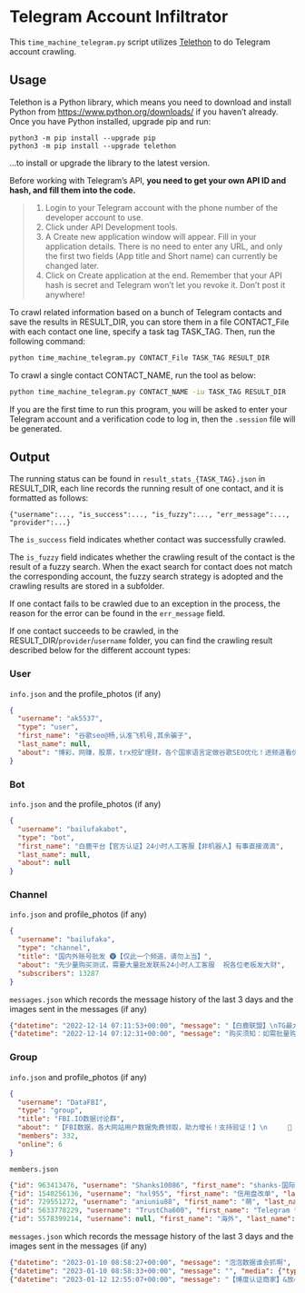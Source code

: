 # Telegram Account Infiltrator

This `time_machine_telegram.py` script utilizes [Telethon](https://github.com/LonamiWebs/Telethon) to do Telegram account crawling.

## Usage

Telethon is a Python library, which means you need to download and install Python from https://www.python.org/downloads/ if you haven’t already. Once you have Python installed, upgrade pip and run:

```
python3 -m pip install --upgrade pip
python3 -m pip install --upgrade telethon
```

...to install or upgrade the library to the latest version.

Before working with Telegram’s API, **you need to get your own API ID and hash, and fill them into the code.**

> 1. Login to your Telegram account with the phone number of the developer account to use.
> 2. Click under API Development tools.
> 3. A Create new application window will appear. Fill in your application details. There is no need to enter any URL, and only the first two fields (App title and Short name) can currently be changed later.
> 4. Click on Create application at the end. Remember that your API hash is secret and Telegram won’t let you revoke it. Don’t post it anywhere!



To crawl related information based on a bunch of Telegram contacts and save the results in RESULT_DIR, you can store them in a file CONTACT_File with each contact one line, specify a task tag TASK_TAG. Then, run the following command:

```bash
python time_machine_telegram.py CONTACT_File TASK_TAG RESULT_DIR
```

To crawl a single contact CONTACT_NAME, run the tool as below:

```bash
python time_machine_telegram.py CONTACT_NAME -iu TASK_TAG RESULT_DIR
```

If you are the first time to run this program, you will be asked to enter your Telegram account and a verification code to log in, then the `.session` file will be generated.

## Output

The running status can be found in `result_stats_{TASK_TAG}.json` in RESULT_DIR, each line records the running result of one contact, and it is formatted as follows:

`{"username":..., "is_success":..., "is_fuzzy":..., "err_message":..., "provider":...}`

The `is_success` field indicates whether contact was successfully crawled. 

The `is_fuzzy` field indicates whether the crawling result of the contact is the result of a fuzzy search. When the exact search for contact does not match the corresponding account, the fuzzy search strategy is adopted and the crawling results are stored in a subfolder.

If one contact fails to be crawled due to an exception in the process, the reason for the error can be found in the `err_message` field.

If one contact succeeds to be crawled, in the RESULT_DIR/`provider`/`username` folder, you can find the crawling result described below for the different account types:

### User

`info.json` and the profile_photos (if any)

```json
{
  "username": "ak5537",
  "type": "user",
  "first_name": "谷歌seo@杨,认准飞机号,其余骗子",
  "last_name": null,
  "about": "博彩，网赚，股票，trx挖矿理财，各个国家语言定做谷歌SEO优化！进频道看优化案例：https://t.me/ak55378"
}
```

### Bot

`info.json` and the profile_photos (if any)

```json
{
  "username": "bailufakabot",
  "type": "bot",
  "first_name": "白鹿平台【官方认证】24小时人工客服【非机器人】有事直接滴滴",
  "last_name": null,
  "about": null
}
```

### Channel

`info.json` and profile_photos (if any)
```json
{
  "username": "bailufaka",
  "type": "channel",
  "title": "国内外账号批发 🅥【仅此一个频道，请勿上当】",
  "about": "先少量购买测试，需要大量批发联系24小时人工客服  祝各位老板发大财",
  "subscribers": 13287
}
```

`messages.json` which records the message history of the last 3 days and the images sent in the messages (if any)
```json
{"datetime": "2022-12-14 07:11:53+00:00", "message": "【白鹿联盟】\nTG最大最全 【国内外账号批发刷粉联盟】\n国内APP账号🔥🔥🔥🔥🔥🔥🔥🔥🔥\n\n👑微信账号\n👑微信企业号\n👑微信公众号\n👑QQ账号\n👑支付宝账号\n👑陌陌账号\n👑抖音账号\n👑快手账号\n👑小红书账号\n👑知乎账号\n👑头条账号\n👑百合网账号\n👑世纪佳缘账号\n👑soul灵魂账号\n👑探探账号\n👑他趣账号\n👑钉钉实名账号\n👑百度贴吧账号\n👑微博账号\n👑蝙蝠账号\n👑趣约会账号\n👑积目账号\n👑花田账号\n👑伊对账号\n👑珍爱网账号\n👑京东账号\n👑闲鱼账号\n👑淘宝\n👑陌陌\n👑搜狐\n👑58同城\n👑拼多多\n👑阿里云实名账户\n👑腾讯云实名账户\n👑华为云实名账户\n👑天翼云实名账户\n\n\n\n海外账号组👤👤👤👤👤👤👤👤👤👤\n\n👑WhatsApp号\n👑Facebook号\n👑友缘号\n👑instagram号\n👑twitter号\n👑telegram电报小号 协议号\n👑Linkedin 领英号\n👑Discord不和谐号\n👑YouTube油管号\n👑TikTok号\n👑谷歌GV号\n👑谷歌邮箱Gmail账户\n👑火种账号 蓝V定制\n👑Wechat海外微信\n👑Facebook商城号\n👑vpn订阅节点\n👑海外苹果ID\n👑礼品卡卷\n👑三网实名手机卡\n👑海外邮箱\n\n\n💥💥💥💥💥💥💥💥💥💥\n全球国家APP 实卡虚拟卡 接码注册\n👑短信接码\n👑APP手机号注册\n\n🙀🙀TG刷粉低至1元1000粉🙀🙀🙀🙀\n\nTG、ins、TikTok、领英、\n推特、脸书、油管、\n刷粉、刷浏览、刷关注、刷评论👍🏻\nTG一手稳定新老号批发，信誉质量第一。", "media": {"type": "<class 'telethon.tl.types.MessageMediaPhoto'>"}}
{"datetime": "2022-12-14 07:12:31+00:00", "message": "购买须知：如需批量购买请先拿个测试，无问题再继续拿，售出后非售后问题无退无换", "media": {"type": "<class 'NoneType'>"}}
```


### Group

`info.json` and profile_photos (if any)
```json
{
  "username": "DataFBI",
  "type": "group",
  "title": "FBI.IO数据讨论群",
  "about": "【FBI数据，各大网站用户数据免费领取，助力增长！支持验证！】\n     🚀 核心通过LSP技术精准读取置顶目标近期全站活跃数据🚀拿到最真实热数据！\n          🔥  最强短信通道，三网通，0.1/条 ☎️\n官网：FBI.IO🚀\nTelegram: @FBICN1",
  "members": 332,
  "online": 6
}
```

`members.json`
```json
{"id": 963413476, "username": "Shanks10086", "first_name": "shanks-国际短信", "last_name": null, "is_bot": false}
{"id": 1540256136, "username": "hxl955", "first_name": "信用盘改单", "last_name": null, "is_bot": false}
{"id": 729551272, "username": "aniuniu88", "first_name": "萌", "last_name": "NIU 《转账需语音确认》", "is_bot": false}
{"id": 5633778229, "username": "TrustCha600", "first_name": "Telegram 专业调查机构", "last_name": null, "is_bot": false}
{"id": 5578399214, "username": null, "first_name": "海外", "last_name": "专业引流各种粉", "is_bot": false}
```

`messages.json` which records the message history of the last 3 days and the images sent in the messages (if any)
```json
{"datetime": "2023-01-10 08:58:27+00:00", "message": "泡泡数据谁会抓啊", "media": {"type": "<class 'NoneType'>"}}
{"datetime": "2023-01-10 08:58:33+00:00", "message": "", "media": {"type": "<class 'telethon.tl.types.MessageMediaDocument'>", "mime_type": "image/webp"}}
{"datetime": "2023-01-12 12:55:07+00:00", "message": "【博度认证商家】&放心购\nOK数码(手机专卖店)\n手机/平板/笔记本/苹果/华为/安卓 \n全线产品  正品全新  原封未激活\n   (马尼拉片区)\n（甲米地岛内可送）\n   (克拉克可送)\n\n以上地区当日下单当日送到\n\n产品报价@ok_shouji\n下单找我：@ok_ph 👈🏻\n微信下单➕ok_shouji 👈🏽.", "media": {"type": "<class 'telethon.tl.types.MessageMediaPhoto'>"}}
```